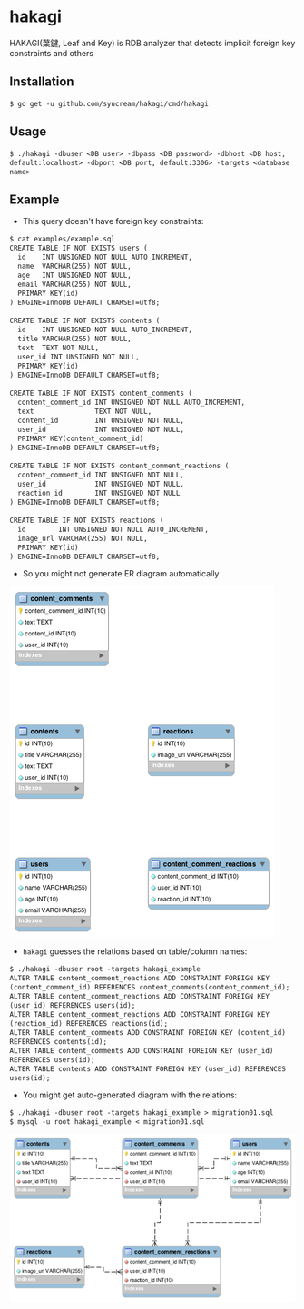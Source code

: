 # hakagi

HAKAGI(葉鍵, Leaf and Key) is RDB analyzer that detects implicit foreign key constraints and others 

## Installation

```
$ go get -u github.com/syucream/hakagi/cmd/hakagi
```

## Usage

```
$ ./hakagi -dbuser <DB user> -dbpass <DB password> -dbhost <DB host, default:localhost> -dbport <DB port, default:3306> -targets <database name>
```

## Example

- This query doesn't have foreign key constraints:

```
$ cat examples/example.sql
CREATE TABLE IF NOT EXISTS users (
  id    INT UNSIGNED NOT NULL AUTO_INCREMENT,
  name  VARCHAR(255) NOT NULL,
  age   INT UNSIGNED NOT NULL,
  email VARCHAR(255) NOT NULL,
  PRIMARY KEY(id)
) ENGINE=InnoDB DEFAULT CHARSET=utf8;

CREATE TABLE IF NOT EXISTS contents (
  id    INT UNSIGNED NOT NULL AUTO_INCREMENT,
  title VARCHAR(255) NOT NULL,
  text  TEXT NOT NULL,
  user_id INT UNSIGNED NOT NULL,
  PRIMARY KEY(id)
) ENGINE=InnoDB DEFAULT CHARSET=utf8;

CREATE TABLE IF NOT EXISTS content_comments (
  content_comment_id INT UNSIGNED NOT NULL AUTO_INCREMENT,
  text               TEXT NOT NULL,
  content_id         INT UNSIGNED NOT NULL,
  user_id            INT UNSIGNED NOT NULL,
  PRIMARY KEY(content_comment_id)
) ENGINE=InnoDB DEFAULT CHARSET=utf8;

CREATE TABLE IF NOT EXISTS content_comment_reactions (
  content_comment_id INT UNSIGNED NOT NULL,
  user_id            INT UNSIGNED NOT NULL,
  reaction_id        INT UNSIGNED NOT NULL
) ENGINE=InnoDB DEFAULT CHARSET=utf8;

CREATE TABLE IF NOT EXISTS reactions (
  id        INT UNSIGNED NOT NULL AUTO_INCREMENT,
  image_url VARCHAR(255) NOT NULL,
  PRIMARY KEY(id)
) ENGINE=InnoDB DEFAULT CHARSET=utf8;
```

- So you might not generate ER diagram automatically

![ER diagram before](./images/before_er.png)

- `hakagi` guesses the relations based on table/column names:

```
$ ./hakagi -dbuser root -targets hakagi_example
ALTER TABLE content_comment_reactions ADD CONSTRAINT FOREIGN KEY (content_comment_id) REFERENCES content_comments(content_comment_id);
ALTER TABLE content_comment_reactions ADD CONSTRAINT FOREIGN KEY (user_id) REFERENCES users(id);
ALTER TABLE content_comment_reactions ADD CONSTRAINT FOREIGN KEY (reaction_id) REFERENCES reactions(id);
ALTER TABLE content_comments ADD CONSTRAINT FOREIGN KEY (content_id) REFERENCES contents(id);
ALTER TABLE content_comments ADD CONSTRAINT FOREIGN KEY (user_id) REFERENCES users(id);
ALTER TABLE contents ADD CONSTRAINT FOREIGN KEY (user_id) REFERENCES users(id);
```

- You might get auto-generated diagram with the relations:

```
$ ./hakagi -dbuser root -targets hakagi_example > migration01.sql
$ mysql -u root hakagi_example < migration01.sql
```

![ER diagram after](./images/after_er.png)
